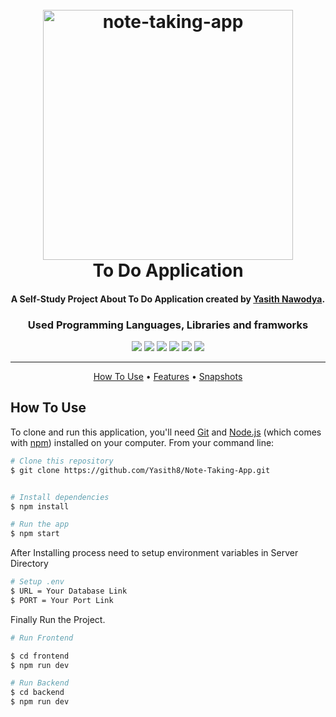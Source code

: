 <h1 align="center">
  <br>
  <a href="http://"><img src="https://encrypted-tbn0.gstatic.com/images?q=tbn:ANd9GcTmdxyk4b9pex_btcmrvW-a3HQHnAGo6ONNR2S5vedNbw&s" alt="note-taking-app" width="400" height="`180"></a>
  <br>
  To Do Application
  <br>
</h1>


<h4 align="center">A Self-Study Project About To Do Application created by <a href="https://github.com/Yasith8" target="_blank">Yasith Nawodya</a>.</h4>
<h3 align="center">Used Programming Languages, Libraries and framworks</h3>
<p align="center">
   <span><img src="https://img.shields.io/badge/React-black?logo=react"></span>
<span><img src="https://img.shields.io/badge/MongoDB-green?logo=mongodb"></span>
<span><img src="https://img.shields.io/badge/NodeJS-Yellow?logo=node.js"></span>
<span><img src="https://img.shields.io/badge/Express-black?logo=express"></span>
    <span><img src="https://img.shields.io/badge/CSS-blue?logo=css3"></span>
  <span><img src="https://img.shields.io/badge/Tailwindcss-white?logo=tailwindcss"></span>
</p>
<hr/>
<p align="center">
  <a href="#how-to-use">How To Use</a> •
  <a href="#features">Features</a> •
  <a href="#snap">Snapshots</a> 
</p>


## How To Use

To clone and run this application, you'll need [Git](https://git-scm.com) and [Node.js](https://nodejs.org/en/download/) (which comes with [npm](http://npmjs.com)) installed on your computer. From your command line:

```bash
# Clone this repository
$ git clone https://github.com/Yasith8/Note-Taking-App.git


# Install dependencies
$ npm install

# Run the app
$ npm start
```

After Installing process need to setup environment variables in Server Directory

```bash
# Setup .env
$ URL = Your Database Link
$ PORT = Your Port Link
```

Finally Run the Project.

```bash
# Run Frontend

$ cd frontend
$ npm run dev

# Run Backend
$ cd backend
$ npm run dev
```



